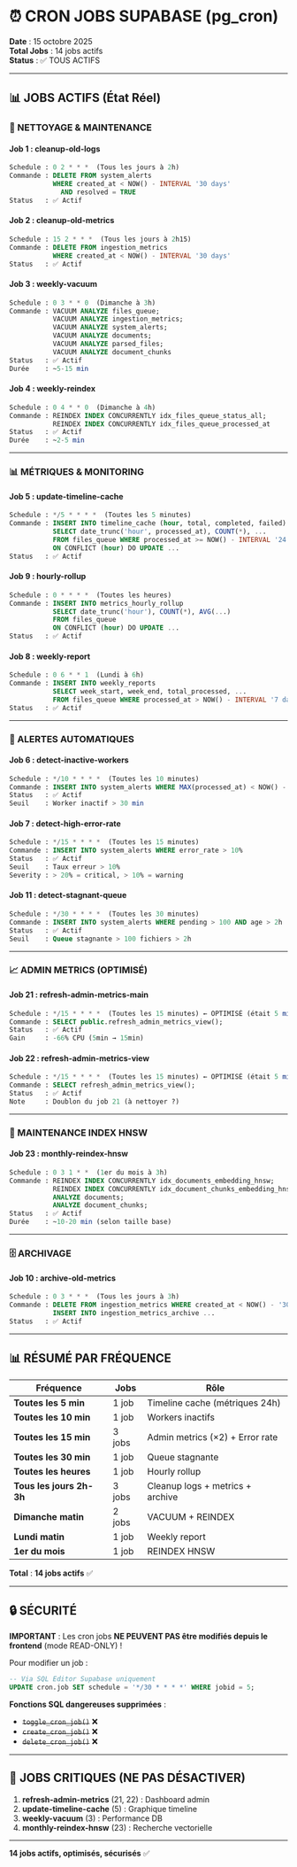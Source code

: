 # ⏰ CRON JOBS SUPABASE (pg_cron)

**Date** : 15 octobre 2025  
**Total Jobs** : 14 jobs actifs  
**Status** : ✅ TOUS ACTIFS

---

## 📊 JOBS ACTIFS (État Réel)

### **🧹 NETTOYAGE & MAINTENANCE**

#### **Job 1 : cleanup-old-logs**
```sql
Schedule : 0 2 * * *  (Tous les jours à 2h)
Commande : DELETE FROM system_alerts 
           WHERE created_at < NOW() - INTERVAL '30 days' 
             AND resolved = TRUE
Status   : ✅ Actif
```

#### **Job 2 : cleanup-old-metrics**
```sql
Schedule : 15 2 * * *  (Tous les jours à 2h15)
Commande : DELETE FROM ingestion_metrics 
           WHERE created_at < NOW() - INTERVAL '30 days'
Status   : ✅ Actif
```

#### **Job 3 : weekly-vacuum**
```sql
Schedule : 0 3 * * 0  (Dimanche à 3h)
Commande : VACUUM ANALYZE files_queue;
           VACUUM ANALYZE ingestion_metrics;
           VACUUM ANALYZE system_alerts;
           VACUUM ANALYZE documents;
           VACUUM ANALYZE parsed_files;
           VACUUM ANALYZE document_chunks
Status   : ✅ Actif
Durée    : ~5-15 min
```

#### **Job 4 : weekly-reindex**
```sql
Schedule : 0 4 * * 0  (Dimanche à 4h)
Commande : REINDEX INDEX CONCURRENTLY idx_files_queue_status_all;
           REINDEX INDEX CONCURRENTLY idx_files_queue_processed_at
Status   : ✅ Actif
Durée    : ~2-5 min
```

---

### **📊 MÉTRIQUES & MONITORING**

#### **Job 5 : update-timeline-cache**
```sql
Schedule : */5 * * * *  (Toutes les 5 minutes)
Commande : INSERT INTO timeline_cache (hour, total, completed, failed)
           SELECT date_trunc('hour', processed_at), COUNT(*), ...
           FROM files_queue WHERE processed_at >= NOW() - INTERVAL '24 hours'
           ON CONFLICT (hour) DO UPDATE ...
Status   : ✅ Actif
```

#### **Job 9 : hourly-rollup**
```sql
Schedule : 0 * * * *  (Toutes les heures)
Commande : INSERT INTO metrics_hourly_rollup
           SELECT date_trunc('hour'), COUNT(*), AVG(...) 
           FROM files_queue
           ON CONFLICT (hour) DO UPDATE ...
Status   : ✅ Actif
```

#### **Job 8 : weekly-report**
```sql
Schedule : 0 6 * * 1  (Lundi à 6h)
Commande : INSERT INTO weekly_reports
           SELECT week_start, week_end, total_processed, ...
           FROM files_queue WHERE processed_at > NOW() - INTERVAL '7 days'
Status   : ✅ Actif
```

---

### **🚨 ALERTES AUTOMATIQUES**

#### **Job 6 : detect-inactive-workers**
```sql
Schedule : */10 * * * *  (Toutes les 10 minutes)
Commande : INSERT INTO system_alerts WHERE MAX(processed_at) < NOW() - INTERVAL '30 min'
Status   : ✅ Actif
Seuil    : Worker inactif > 30 min
```

#### **Job 7 : detect-high-error-rate**
```sql
Schedule : */15 * * * *  (Toutes les 15 minutes)
Commande : INSERT INTO system_alerts WHERE error_rate > 10%
Status   : ✅ Actif
Seuil    : Taux erreur > 10%
Severity : > 20% = critical, > 10% = warning
```

#### **Job 11 : detect-stagnant-queue**
```sql
Schedule : */30 * * * *  (Toutes les 30 minutes)
Commande : INSERT INTO system_alerts WHERE pending > 100 AND age > 2h
Status   : ✅ Actif
Seuil    : Queue stagnante > 100 fichiers > 2h
```

---

### **📈 ADMIN METRICS (OPTIMISÉ)**

#### **Job 21 : refresh-admin-metrics-main**
```sql
Schedule : */15 * * * *  (Toutes les 15 minutes) ← OPTIMISÉ (était 5 min)
Commande : SELECT public.refresh_admin_metrics_view();
Status   : ✅ Actif
Gain     : -66% CPU (5min → 15min)
```

#### **Job 22 : refresh-admin-metrics-view**
```sql
Schedule : */15 * * * *  (Toutes les 15 minutes) ← OPTIMISÉ (était 5 min)
Commande : SELECT refresh_admin_metrics_view();
Status   : ✅ Actif
Note     : Doublon du job 21 (à nettoyer ?)
```

---

### **🔄 MAINTENANCE INDEX HNSW**

#### **Job 23 : monthly-reindex-hnsw**
```sql
Schedule : 0 3 1 * *  (1er du mois à 3h)
Commande : REINDEX INDEX CONCURRENTLY idx_documents_embedding_hnsw;
           REINDEX INDEX CONCURRENTLY idx_document_chunks_embedding_hnsw;
           ANALYZE documents;
           ANALYZE document_chunks;
Status   : ✅ Actif
Durée    : ~10-20 min (selon taille base)
```

---

### **🗄️ ARCHIVAGE**

#### **Job 10 : archive-old-metrics**
```sql
Schedule : 0 3 * * *  (Tous les jours à 3h)
Commande : DELETE FROM ingestion_metrics WHERE created_at < NOW() - '30 days'
           INSERT INTO ingestion_metrics_archive ...
Status   : ✅ Actif
```

---

## 📊 RÉSUMÉ PAR FRÉQUENCE

| Fréquence | Jobs | Rôle |
|-----------|------|------|
| **Toutes les 5 min** | 1 job | Timeline cache (métriques 24h) |
| **Toutes les 10 min** | 1 job | Workers inactifs |
| **Toutes les 15 min** | 3 jobs | Admin metrics (×2) + Error rate |
| **Toutes les 30 min** | 1 job | Queue stagnante |
| **Toutes les heures** | 1 job | Hourly rollup |
| **Tous les jours 2h-3h** | 3 jobs | Cleanup logs + metrics + archive |
| **Dimanche matin** | 2 jobs | VACUUM + REINDEX |
| **Lundi matin** | 1 job | Weekly report |
| **1er du mois** | 1 job | REINDEX HNSW |

**Total** : **14 jobs actifs** ✅

---

## 🔒 SÉCURITÉ

**IMPORTANT** : Les cron jobs **NE PEUVENT PAS être modifiés depuis le frontend** (mode READ-ONLY) !

Pour modifier un job :
```sql
-- Via SQL Editor Supabase uniquement
UPDATE cron.job SET schedule = '*/30 * * * *' WHERE jobid = 5;
```

**Fonctions SQL dangereuses supprimées** :
- ~~`toggle_cron_job()`~~ ❌
- ~~`create_cron_job()`~~ ❌
- ~~`delete_cron_job()`~~ ❌

---

## 🎯 JOBS CRITIQUES (NE PAS DÉSACTIVER)

1. **refresh-admin-metrics** (21, 22) : Dashboard admin
2. **update-timeline-cache** (5) : Graphique timeline
3. **weekly-vacuum** (3) : Performance DB
4. **monthly-reindex-hnsw** (23) : Recherche vectorielle

---

**14 jobs actifs, optimisés, sécurisés** ✅

